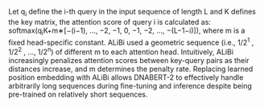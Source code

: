 Let q<sub>i</sub> define the i-th query in the input sequence of length L and K defines the key matrix, the attention score of query i is calculated as: softmax(q<sub>i</sub>K+m∗[−(i−1), ..., −2, −1, 0, −1, −2, ..., −(L−1−i)]), where m is a fixed head-specific constant. ALiBi used a geometric sequence (i.e., 1/2<sup>1</sup> , 1/2<sup>2</sup> , ..., 1/2<sup>n</sup>) of different m to each attention head. Intuitively, ALiBi increasingly penalizes attention scores between key-query pairs as their distances increase, and m determines the penalty rate. Replacing learned position embedding with ALiBi allows DNABERT-2 to effectively handle arbitrarily long sequences during fine-tuning and inference despite being pre-trained on relatively short sequences.

